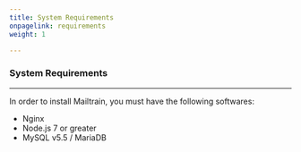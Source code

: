 ```yaml
---
title: System Requirements
onpagelink: requirements
weight: 1

---
```


### System Requirements
-------------------

In order to install Mailtrain, you must have the following softwares:

- Nginx
- Node.js 7 or greater
- MySQL v5.5 / MariaDB
 